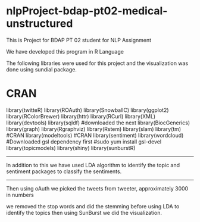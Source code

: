 # nlpProject-bdap-pt02-medical-unstructured
This is Project for BDAP PT 02 student for NLP Assignment

We have developed this program in R Language

The following libraries were used for this project and the visualization was done using sundial package.

# CRAN
library(twitteR)
library(ROAuth)
library(SnowballC)
library(ggplot2)
library(RColorBrewer)
library(httr)
library(RCurl)
library(XML)
library(devtools)
library(sqldf)
#downloaded the next
library(BiocGenerics)
library(graph)
library(Rgraphviz)
library(Rstem)
library(slam)
library(tm) #CRAN
library(modeltools) #CRAN
library(sentiment)
library(wordcloud)
#Downloaded gsl dependency first
#sudo yum install gsl-devel
library(topicmodels)
library(shiny)
library(sunburstR)

-----------------------------------

In addition to this we have used LDA algorithm to identify the topic and sentiment packages to classify the sentiments.

------------------------------------

Then using oAuth we picked the tweets from tweeter, approximately 3000 in numbers

we removed the stop words and did the stemming before using LDA to identify the topics then using SunBurst we did the visualization.
